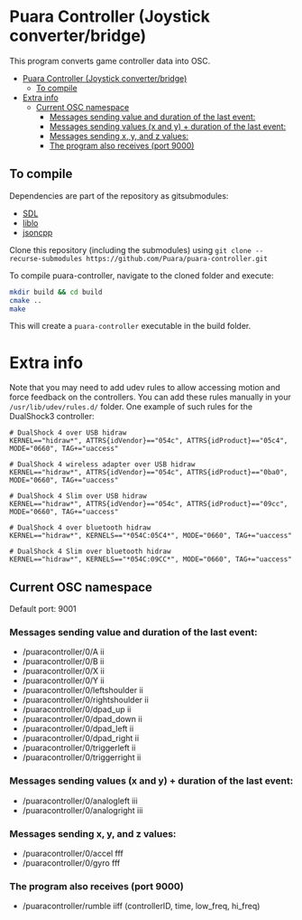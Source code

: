 # Puara Controller (Joystick converter/bridge)

This program converts game controller data into OSC.

- [Puara Controller (Joystick converter/bridge)](#puara-controller-joystick-converterbridge)
  - [To compile](#to-compile)
- [Extra info](#extra-info)
  - [Current OSC namespace](#current-osc-namespace)
    - [Messages sending value and duration of the last event:](#messages-sending-value-and-duration-of-the-last-event)
    - [Messages sending values (x and y) + duration of the last event:](#messages-sending-values-x-and-y--duration-of-the-last-event)
    - [Messages sending x, y, and z values:](#messages-sending-x-y-and-z-values)
    - [The program also receives (port 9000)](#the-program-also-receives-port-9000)

## To compile

Dependencies are part of the repository as gitsubmodules:

- [SDL](https://github.com/libsdl-org/SDL.git)
- [liblo](https://github.com/radarsat1/liblo.git)
- [jsoncpp](https://github.com/open-source-parsers/jsoncpp.git)

Clone this repository (including the submodules) using `git clone --recurse-submodules https://github.com/Puara/puara-controller.git`

To compile puara-controller, navigate to the cloned folder and execute:

```bash
mkdir build && cd build
cmake ..
make
```
This will create a `puara-controller` executable in the build folder.

# Extra info

Note that you may need to add udev rules to allow accessing motion and force feedback on the controllers. You can add these rules manually in your `/usr/lib/udev/rules.d/` folder. 
One example of such rules for the DualShock3 controller:

```
# DualShock 4 over USB hidraw
KERNEL=="hidraw*", ATTRS{idVendor}=="054c", ATTRS{idProduct}=="05c4", MODE="0660", TAG+="uaccess"

# DualShock 4 wireless adapter over USB hidraw
KERNEL=="hidraw*", ATTRS{idVendor}=="054c", ATTRS{idProduct}=="0ba0", MODE="0660", TAG+="uaccess"

# DualShock 4 Slim over USB hidraw
KERNEL=="hidraw*", ATTRS{idVendor}=="054c", ATTRS{idProduct}=="09cc", MODE="0660", TAG+="uaccess"

# DualShock 4 over bluetooth hidraw
KERNEL=="hidraw*", KERNELS=="*054C:05C4*", MODE="0660", TAG+="uaccess"

# DualShock 4 Slim over bluetooth hidraw
KERNEL=="hidraw*", KERNELS=="*054C:09CC*", MODE="0660", TAG+="uaccess"
```

## Current OSC namespace

Default port: 9001

### Messages sending value and duration of the last event:

* /puaracontroller/0/A ii
* /puaracontroller/0/B ii
* /puaracontroller/0/X ii
* /puaracontroller/0/Y ii
* /puaracontroller/0/leftshoulder ii
* /puaracontroller/0/rightshoulder ii
* /puaracontroller/0/dpad_up ii
* /puaracontroller/0/dpad_down ii
* /puaracontroller/0/dpad_left ii
* /puaracontroller/0/dpad_right ii
* /puaracontroller/0/triggerleft ii
* /puaracontroller/0/triggerright ii

### Messages sending values (x and y) + duration of the last event:

* /puaracontroller/0/analogleft iii
* /puaracontroller/0/analogright iii

### Messages sending x, y, and z values:

* /puaracontroller/0/accel fff
* /puaracontroller/0/gyro fff

### The program also receives (port 9000)

* /puaracontroller/rumble iiff (controllerID, time, low_freq, hi_freq)
